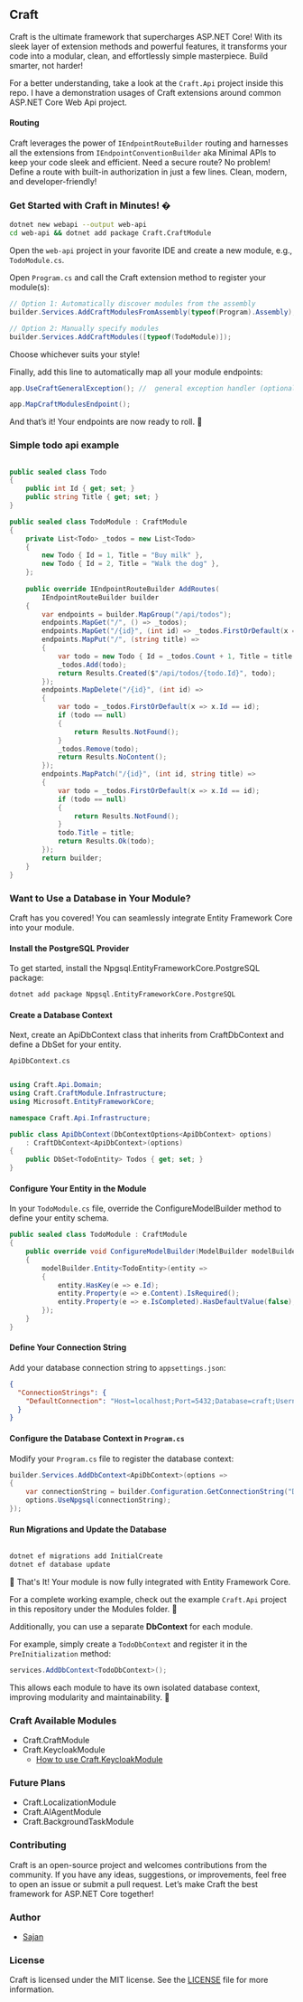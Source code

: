 

## Craft
Craft is the ultimate framework that supercharges ASP.NET Core! With its sleek layer of extension methods and powerful features, it transforms your code into a modular, clean, and effortlessly simple masterpiece. Build smarter, not harder!

For a better understanding, take a look at the `Craft.Api` project inside this repo. I have a demonstration usages of Craft extensions around common ASP.NET Core Web Api project.

#### Routing
Craft leverages the power of `IEndpointRouteBuilder` routing and harnesses all the extensions from `IEndpointConventionBuilder` aka Minimal APIs to keep your code sleek and efficient. Need a secure route? No problem! Define a route with built-in authorization in just a few lines. Clean, modern, and developer-friendly!


### Get Started with Craft in Minutes! �

```bash
dotnet new webapi --output web-api
cd web-api && dotnet add package Craft.CraftModule
```

Open the `web-api` project in your favorite IDE and create a new module, e.g., `TodoModule.cs`.

Open `Program.cs` and call the Craft extension method to register your module(s):

```csharp
// Option 1: Automatically discover modules from the assembly
builder.Services.AddCraftModulesFromAssembly(typeof(Program).Assembly);

// Option 2: Manually specify modules
builder.Services.AddCraftModules([typeof(TodoModule)]);
```
Choose whichever suits your style!


Finally, add this line to automatically map all your module endpoints:
```csharp
app.UseCraftGeneralException(); //  general exception handler (optional)

app.MapCraftModulesEndpoint();
```
And that’s it! Your endpoints are now ready to roll. 🚀



### Simple todo api example

```csharp

public sealed class Todo
{
    public int Id { get; set; }
    public string Title { get; set; }
}

public sealed class TodoModule : CraftModule
{
    private List<Todo> _todos = new List<Todo>
    {
        new Todo { Id = 1, Title = "Buy milk" },
        new Todo { Id = 2, Title = "Walk the dog" },
    };
    
    public override IEndpointRouteBuilder AddRoutes(
        IEndpointRouteBuilder builder
    {
        var endpoints = builder.MapGroup("/api/todos");
        endpoints.MapGet("/", () => _todos);
        endpoints.MapGet("/{id}", (int id) => _todos.FirstOrDefault(x => x.Id == id));
        endpoints.MapPut("/", (string title) => 
        {
            var todo = new Todo { Id = _todos.Count + 1, Title = title };
            _todos.Add(todo);
            return Results.Created($"/api/todos/{todo.Id}", todo);
        });
        endpoints.MapDelete("/{id}", (int id) => 
        {
            var todo = _todos.FirstOrDefault(x => x.Id == id);
            if (todo == null)
            {
                return Results.NotFound();
            }
            _todos.Remove(todo);
            return Results.NoContent();
        });
        endpoints.MapPatch("/{id}", (int id, string title) => 
        {
            var todo = _todos.FirstOrDefault(x => x.Id == id);
            if (todo == null)
            {
                return Results.NotFound();
            }
            todo.Title = title;
            return Results.Ok(todo);
        });
        return builder;
    }
}
```
### Want to Use a Database in Your Module?
Craft has you covered! You can seamlessly integrate Entity Framework Core into your module.

#### Install the PostgreSQL Provider
To get started, install the Npgsql.EntityFrameworkCore.PostgreSQL package:

```bash
dotnet add package Npgsql.EntityFrameworkCore.PostgreSQL
```
#### Create a Database Context
Next, create an ApiDbContext class that inherits from CraftDbContext and define a DbSet for your entity.

`ApiDbContext.cs`

```csharp

using Craft.Api.Domain;
using Craft.CraftModule.Infrastructure;
using Microsoft.EntityFrameworkCore;

namespace Craft.Api.Infrastructure;

public class ApiDbContext(DbContextOptions<ApiDbContext> options)
    : CraftDbContext<ApiDbContext>(options)
{
    public DbSet<TodoEntity> Todos { get; set; }
}

```
#### Configure Your Entity in the Module
In your `TodoModule.cs` file, override the ConfigureModelBuilder method to define your entity schema.

```csharp
public sealed class TodoModule : CraftModule
{
    public override void ConfigureModelBuilder(ModelBuilder modelBuilder)
    {
        modelBuilder.Entity<TodoEntity>(entity =>
        {
            entity.HasKey(e => e.Id);
            entity.Property(e => e.Content).IsRequired();
            entity.Property(e => e.IsCompleted).HasDefaultValue(false);
        });
    }
}
```
#### Define Your Connection String
Add your database connection string to `appsettings.json`:

```json
{
  "ConnectionStrings": {
    "DefaultConnection": "Host=localhost;Port=5432;Database=craft;Username=postgres;Password=postgres"
  }
}
```
#### Configure the Database Context in `Program.cs`
Modify your `Program.cs` file to register the database context:

```csharp
builder.Services.AddDbContext<ApiDbContext>(options =>
{
    var connectionString = builder.Configuration.GetConnectionString("DefaultConnection");
    options.UseNpgsql(connectionString);
});


```
#### Run Migrations and Update the Database
```bash

dotnet ef migrations add InitialCreate
dotnet ef database update

```

🎉 That's It!
Your module is now fully integrated with Entity Framework Core.

For a complete working example, check out the example `Craft.Api` project in this repository under the Modules folder. 🚀

Additionally, you can use a separate **DbContext** for each module.

For example, simply create a `TodoDbContext` and register it in the `PreInitialization` method:

```csharp
services.AddDbContext<TodoDbContext>();
```  

This allows each module to have its own isolated database context, improving modularity and maintainability. 🚀


### Craft Available Modules

- Craft.CraftModule
- Craft.KeycloakModule
  - [How to use Craft.KeycloakModule](docs/Keycloak.md)

### Future Plans
- Craft.LocalizationModule
- Craft.AIAgentModule
- Craft.BackgroundTaskModule

### Contributing

Craft is an open-source project and welcomes contributions from the community.
If you have any ideas, suggestions, or improvements, feel free to open an issue or submit a pull request. 
Let’s make Craft the best framework for ASP.NET Core together!

### Author

- [Sajan](https://github.com/sajanv88)


### License
Craft is licensed under the MIT license. See the [LICENSE](LICENSE) file for more information.

